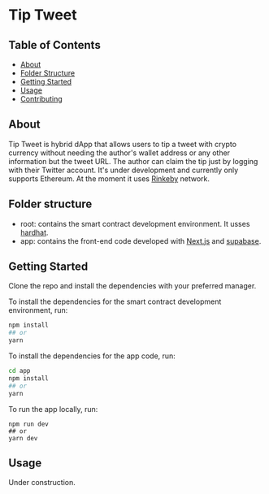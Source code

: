 # Tip Tweet 

## Table of Contents

- [About](#about)
- [Folder Structure](#folder_structure)
- [Getting Started](#getting_started)
- [Usage](#usage)
- [Contributing](../CONTRIBUTING.md)

## About <a name = "about"></a>

Tip Tweet is hybrid dApp that allows users to tip a tweet with crypto currency without needing the author's wallet address or any other information but the tweet URL. The author can claim the tip just by logging with their Twitter account. It's under development and currently only supports Ethereum. At the moment it uses [Rinkeby](https://rinkeby.etherscan.io/) network.

## Folder structure <a name = "folder_structure"></a>

- root: contains the smart contract development environment. It usses [hardhat](https://hardhat.org/).
- app: contains the front-end code developed with [Next.js](https://nextjs.org/) and [supabase](https://supabase.io/).
## Getting Started <a name = "getting_started"></a>

Clone the repo and install the dependencies with your preferred manager.

 To install the dependencies for the smart contract development environment, run:
```bash
npm install
## or
yarn
```

 To install the dependencies for the app code, run:
```bash
cd app
npm install
## or
yarn
```

 To run the app locally, run:
```bas
npm run dev
## or
yarn dev
```

## Usage <a name = "usage"></a>

Under construction.